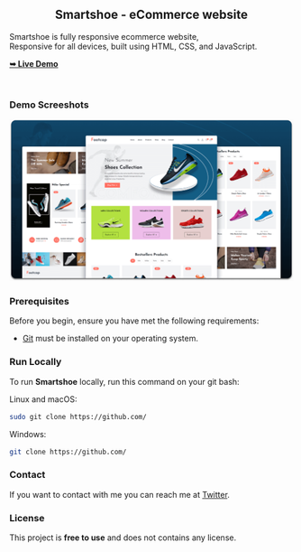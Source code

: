


  <h2 align="center">Smartshoe - eCommerce website</h2>

  Smartshoe is fully responsive ecommerce website, <br />Responsive for all devices, built using HTML, CSS, and JavaScript.

  <a href="https://.github.io//"><strong>➥ Live Demo</strong></a>

</div>

<br />

### Demo Screeshots

![Smartshoe Desktop Demo](./readme-images/desktop.png "Desktop Demo")

### Prerequisites

Before you begin, ensure you have met the following requirements:

* [Git](https://git-scm.com/downloads "Download Git") must be installed on your operating system.

### Run Locally

To run **Smartshoe** locally, run this command on your git bash:

Linux and macOS:

```bash
sudo git clone https://github.com/
```

Windows:

```bash
git clone https://github.com/
```

### Contact

If you want to contact with me you can reach me at [Twitter](https://www.twitter.com/).

### License

This project is **free to use** and does not contains any license.
